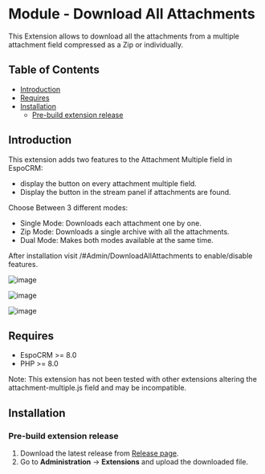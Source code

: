 # Module - Download All Attachments
This Extension allows to download all the attachments from a multiple attachment field compressed as a Zip or individually.

## Table of Contents

* [Introduction](#introduction)
* [Requires](#requires)
* [Installation](#installation)
    * [Pre-build extension release](#pre-build-extension-release)

## Introduction

This extension adds two features to the Attachment Multiple field in EspoCRM: 

- display the button on every attachment multiple field. 
- Display the button in the stream panel if attachments are found.

Choose Between 3 different modes:
- Single Mode: Downloads each attachment one by one.
- Zip Mode: Downloads a single archive with all the attachments.
- Dual Mode: Makes both modes available at the same time.

After installation visit /#Admin/DownloadAllAttachments to enable/disable features.

![image](https://user-images.githubusercontent.com/32223252/230526964-271d9c8b-e2ac-43dd-8d4c-11f93a69b423.png)

![image](https://user-images.githubusercontent.com/32223252/230527063-9d5315df-3f4e-458c-9bfd-899007c72562.png)

![image](https://user-images.githubusercontent.com/32223252/230527190-f6a26c77-a318-499a-8dcd-cd714b99ed57.png)


## Requires

- EspoCRM >= 8.0
- PHP >= 8.0

Note: This extension has not been tested with other extensions altering the attachment-multiple.js field and may be incompatible.

## Installation

### Pre-build extension release

1. Download the latest release from [Release page](https://github.com/Kharg/download-all-attachments/releases/latest).
2. Go to **Administration** -> **Extensions** and upload the downloaded file.
